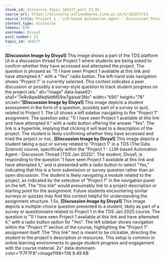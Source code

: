 ```yaml
---
chunk_id: discourse_topic_164277_post_23_01
source_url: https://discourse.onlinedegree.iitm.ac.in/t/164277/23
source_title: Project 1 - LLM-based Automation Agent - Discussion Thread [TDS Jan 2025]
content_type: discourse
tokens: 639
username: Divya1
post_number: 23
topic_id: 164277
---
```


**[Discussion Image by Divya1]** This image shows a part of the TDS platform UI in a discussion thread for Project 1 where students are being asked to confirm whether they have accessed and attempted the project. The question is phrased as "1) I have seen Project 1 available at this link and have attempted it." with a "Yes" radio button. The left-hand side navigation shows "Project 1" is currently selected. This context indicates a peer discussion or possibly a survey-style question to track student progress on the project.ials." alt="image" data-base62-sha1="7eRv8qw8NqNdtMS9w7galsdr3Nn" width="690" height="78" srcset="**[Discussion Image by Divya1]** This image depicts a student assessment in the form of a question, possibly part of a survey or quiz, related to Project 1. The UI shows a left sidebar navigating to the "Project 1" assignment. The question asks: "1) I have seen Project 1 available at this link and have attempted it." with a radio button offering the answer "Yes". The link is a hyperlink, implying that clicking it will lead to a description of the project. The student is likely confirming whether they have accessed and tried the project or not., **[Discussion Image by Divya1]** This image depicts a student taking a quiz or survey related to "Project 1" in a TDS (The Data Science) course, specifically within the "Project 1 - LLM-based Automation Agent - Discussion Thread [TDS Jan 2025]". The student, Divya1, is responding to the question "I have seen Project 1 available at this link and have attempted it," and is presented with a radio button to select "Yes," indicating that this is a form submission or survey question rather than an open discussion. The student is likely navigating a module related to the project, as indicated by the selection of "Project 1" in the navigation panel on the left. The "this link" would presumably link to a project description or starting point for the assignment. Future students encountering similar surveys or quizzes may find this context helpful for understanding the assignment structure. 1.5x, **[Discussion Image by Divya1]** This image depicts a multiple-choice question presented to a student, likely as part of a survey or questionnaire related to Project 1 in the TDS Jan 2025 course. The question is "1) I have seen Project 1 available at this link and have attempted it," with a radio button option for "Yes". The left sidebar shows navigation within the "Project 1" section of the course, highlighting the "Project 1" assignment itself. The "this link" text is meant to be clickable, directing the student to the project's description or resources. This setup is common in online learning environments to gauge student progress and engagement with the course material. 2x" data-dominant-color="F7F7F8">image1198×136 9.49 KB
